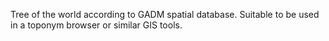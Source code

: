 Tree of the world according to GADM spatial database. Suitable to be used in a toponym browser or similar GIS tools.

